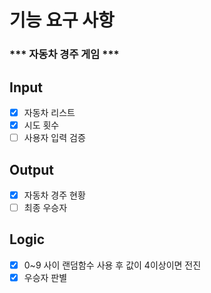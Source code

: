 # 기능 요구 사항
### *** 자동차 경주 게임 ***

## Input
-[x] 자동차 리스트
-[x] 시도 횟수
- [ ] 사용자 입력 검증

## Output
- [x] 자동차 경주 현황
- [ ] 최종 우승자

## Logic 
- [x] 0~9 사이 랜덤함수 사용 후 값이 4이상이면 전진
- [x] 우승자 판별